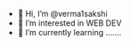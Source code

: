 - 👋 Hi, I’m @verma1sakshi
- 👀 I’m interested in WEB DEV
- 🌱 I’m currently learning .......
<!---
verma1sakshi/verma1sakshi is a ✨ special ✨ repository because its `README.md` (this file) appears on your GitHub profile.
You can click the Preview link to take a look at your changes.
--->

